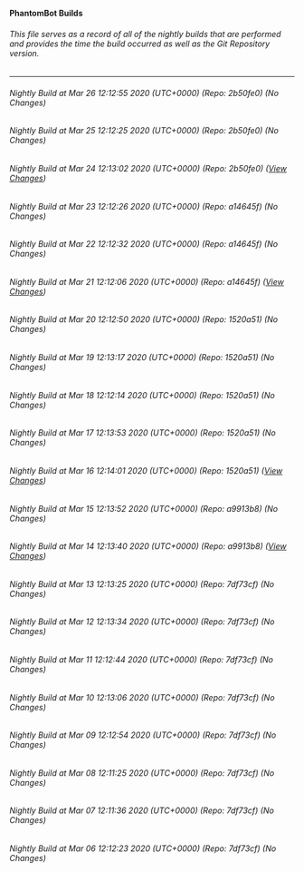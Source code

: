 **PhantomBot Builds**

###### This file serves as a record of all of the nightly builds that are performed and provides the time the build occurred as well as the Git Repository version.
-------------------------------------------------------------------------------------------------------------
###### Nightly Build at Mar 26 12:12:55 2020 (UTC+0000) (Repo: 2b50fe0) (No Changes)
###### Nightly Build at Mar 25 12:12:25 2020 (UTC+0000) (Repo: 2b50fe0) (No Changes)
###### Nightly Build at Mar 24 12:13:02 2020 (UTC+0000) (Repo: 2b50fe0) ([View Changes](https://github.com/PhantomBot/PhantomBot/compare/a14645f...2b50fe0))
###### Nightly Build at Mar 23 12:12:26 2020 (UTC+0000) (Repo: a14645f) (No Changes)
###### Nightly Build at Mar 22 12:12:32 2020 (UTC+0000) (Repo: a14645f) (No Changes)
###### Nightly Build at Mar 21 12:12:06 2020 (UTC+0000) (Repo: a14645f) ([View Changes](https://github.com/PhantomBot/PhantomBot/compare/1520a51...a14645f))
###### Nightly Build at Mar 20 12:12:50 2020 (UTC+0000) (Repo: 1520a51) (No Changes)
###### Nightly Build at Mar 19 12:13:17 2020 (UTC+0000) (Repo: 1520a51) (No Changes)
###### Nightly Build at Mar 18 12:12:14 2020 (UTC+0000) (Repo: 1520a51) (No Changes)
###### Nightly Build at Mar 17 12:13:53 2020 (UTC+0000) (Repo: 1520a51) (No Changes)
###### Nightly Build at Mar 16 12:14:01 2020 (UTC+0000) (Repo: 1520a51) ([View Changes](https://github.com/PhantomBot/PhantomBot/compare/a9913b8...1520a51))
###### Nightly Build at Mar 15 12:13:52 2020 (UTC+0000) (Repo: a9913b8) (No Changes)
###### Nightly Build at Mar 14 12:13:40 2020 (UTC+0000) (Repo: a9913b8) ([View Changes](https://github.com/PhantomBot/PhantomBot/compare/7df73cf...a9913b8))
###### Nightly Build at Mar 13 12:13:25 2020 (UTC+0000) (Repo: 7df73cf) (No Changes)
###### Nightly Build at Mar 12 12:13:34 2020 (UTC+0000) (Repo: 7df73cf) (No Changes)
###### Nightly Build at Mar 11 12:12:44 2020 (UTC+0000) (Repo: 7df73cf) (No Changes)
###### Nightly Build at Mar 10 12:13:06 2020 (UTC+0000) (Repo: 7df73cf) (No Changes)
###### Nightly Build at Mar 09 12:12:54 2020 (UTC+0000) (Repo: 7df73cf) (No Changes)
###### Nightly Build at Mar 08 12:11:25 2020 (UTC+0000) (Repo: 7df73cf) (No Changes)
###### Nightly Build at Mar 07 12:11:36 2020 (UTC+0000) (Repo: 7df73cf) (No Changes)
###### Nightly Build at Mar 06 12:12:23 2020 (UTC+0000) (Repo: 7df73cf) (No Changes)
